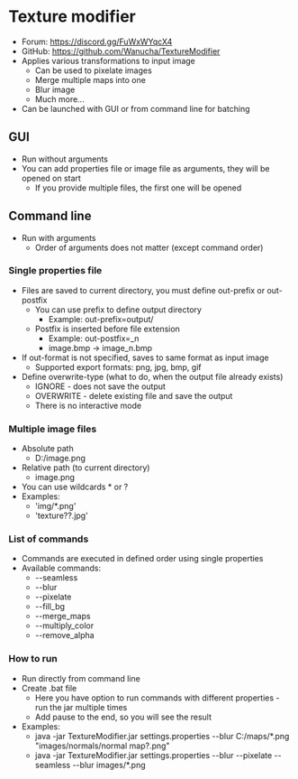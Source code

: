 # Texture modifier
* Forum: https://discord.gg/FuWxWYqcX4
* GitHub: https://github.com/Wanucha/TextureModifier
* Applies various transformations to input image
  * Can be used to pixelate images
  * Merge multiple maps into one
  * Blur image
  * Much more...
* Can be launched with GUI or from command line for batching
## GUI
* Run without arguments
* You can add properties file or image file as arguments, they will be opened on start
  * If you provide multiple files, the first one will be opened
## Command line
* Run with arguments
  * Order of arguments does not matter (except command order)
### Single properties file
* Files are saved to current directory, you must define out-prefix or out-postfix
  * You can use prefix to define output directory
    * Example: out-prefix=output/
  * Postfix is inserted before file extension
    * Example: out-postfix=_n
    * image.bmp -> image_n.bmp
* If out-format is not specified, saves to same format as input image
  * Supported export formats: png, jpg, bmp, gif
* Define overwrite-type (what to do, when the output file already exists)
  * IGNORE - does not save the output
  * OVERWRITE - delete existing file and save the output
  * There is no interactive mode
### Multiple image files
  * Absolute path
    * D:/image.png
  * Relative path (to current directory)
    * image.png
  * You can use wildcards * or ?
  * Examples:
    * 'img/*.png'
    * 'texture??.jpg'
### List of commands
  * Commands are executed in defined order using single properties
  * Available commands:
    * --seamless
    * --blur
    * --pixelate
    * --fill_bg
    * --merge_maps
    * --multiply_color
    * --remove_alpha
### How to run
* Run directly from command line
* Create .bat file
  * Here you have option to run commands with different properties - run the jar multiple times
  * Add pause to the end, so you will see the result
* Examples:
  * java -jar TextureModifier.jar settings.properties --blur C:/maps/*.png "images/normals/normal map?.png"
  * java -jar TextureModifier.jar settings.properties --blur --pixelate --seamless --blur images/*.png
